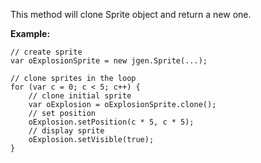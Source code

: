 This method will clone Sprite object and return a new one.

**Example:**

```
// create sprite
var oExplosionSprite = new jgen.Sprite(...);

// clone sprites in the loop
for (var c = 0; c < 5; c++) {
	// clone initial sprite
	var oExplosion = oExplosionSprite.clone();
	// set position
	oExplosion.setPosition(c * 5, c * 5);
	// display sprite
	oExplosion.setVisible(true);
}
```